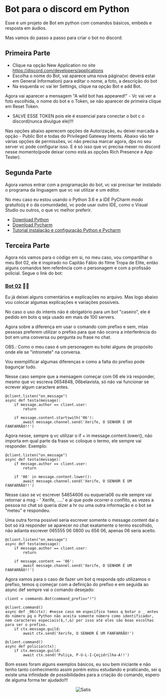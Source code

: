 # Bot para o discord em Python

Esse é um projeto de Bot em python com comandos básicos, embeds e resposta em áudios.

Mas vamos do passo a passo para criar o bot no discord:
## Primeira Parte
* Clique na opção New Application no site https://discord.com/developers/applications
* Escolha o nome do Bot, vai aparece uma nova página(vc deverá estar em General Information) para editar o nome, a foto, a descrição do bot
* Na esquerda vc vai ler Settings, clique na opção Bot e add Bot.

Agora vai aparecer a mensagem "A wild bot has appeared!" - Vc vai ver a foto escolhida, o nome do bot e o Token, se não aparecer de primeira clique em Reset Token.

* SALVE ESSE TOKEN pois ele é essencial para conectar o bot c o discord(nunca divulgue ele)!!!

Nas opções abaixo aperecem opções de Autorização, eu deixei marcada a opção - Public Bot e todas do Privileged Gateway Intents. Abaixo vão ter várias opções de permissões, vc não precisa marcar agora, dps no seu server vc pode configurar isso.
E é só isso que vc precisa mexer no discord nesse momento(pode deixar como está as opções Rich Presence e App Tester).

## Segunda Parte 
Agora vamos entrar com a programação do bot, vc vai precisar ter instalado o programa da linguagem que vc vai utilizar e um editor.

No meu caso eu estou usando o Python 3.6 e a IDE PyCharm modo gratuito(q é o da comunidade), vc pode usar outro IDE, como o Visual Studio ou outros, o que vc melhor preferir.
* [Download Python](https://www.python.org/downloads/) 
* [Download Pycharm](https://www.jetbrains.com/pt-br/pycharm/download/#section=windows)
* [Tutorial instalação e configuração Python e Pycharm](https://www.devmedia.com.br/instalacao-do-python/40643#:~:text=Na%20tela%20inicial%20do%20PyCharm,e%20depois%20em%20%E2%80%9CSettings%E2%80%9D.&text=Na%20nova%20tela%20da%20Figura,os%20nossos%20c%C3%B3digos%20em%20Python.)

## Terceira Parte
Agora nós vamos para o código em si, no meu caso, vou compartilhar o meu Bot 02, ele é inspirado no Capitão Fábio do filme Tropa de Elite, então alguns comandos tem referência com o personagem e com a profissão policial.
Segue o link do bot:

### [Bot 02](https://github.com/IsabelaCardeal/BotDiscord/blob/master/Finalizado.py) :policeman:

Eu já deixei alguns comentários e explicações no arquivo. Mas logo abaixo vou colocar algumas explicações e variações possíveis.

No caso o uso do intents não é obrigatório para um bot "caseiro", ele é pedido em bots q seja usado em mais de 100 servers.

Agora sobre a diferença em usar o comando com prefixo e sem, mtas pessoas preferem utilizar o prefixo para que não ocorra a interferência do bot em uma conversa ou pergunta ou frase no chat.

OBS.: Como o meu caso é um personagem eu botei alguns de propósito onde ele se "intromete" na conversa.

Vou exemplificar algumas diferenças e como a falta do prefixo pode bagunçar tudo.

Nesse caso sempre que a mensagem começar com 06 ele irá responder, mesmo que vc escreva 0654848, 06belavista, só não vai funcionar se ecrever algum caractere antes.
```
@client.listen("on_message")
async def testa(message):
    if message.author == client.user:
        return
        
    if message.content.startswith('06'):
        await message.channel.send('Xerife, O SENHOR É UM FANFARRÃO!!')
```
Agora nesse, sempre q vc utilizar o if + in message.content.lower(), não importa em qual parte da frase vc coloque o termo, ele sempre vai responder. Exemplo:

```
@client.listen("on_message")
async def testa(message):
    if message.author == client.user:
        return
        
    if '06' in message.content.lower():
        await message.channel.send('Xerife, O SENHOR É UM FANFARRÃO!!')
```
Nesse caso se vc escrever 54654606 ou euqueria06 ou ele sempre vai retornar a msg - ' Xerife, .....' e aí que pode ocorrer o conflito, as vezes a pessoa no chat só queria dizer a hr ou uma outra informação e o bot se "meteu" e respondeu.

Uma outra forma possível seria escrever somente o message.content daí o bot só irá responder se aparecer no chat exatamente o termo escolhido, não adianta escrever 065555 06 0800 ou 656 06, apenas 06 seria aceito. 

```
@client.listen("on_message")
async def testa(message):
    if message.author == client.user:
        return
        
    if message.content == '06':
        await message.channel.send('Xerife, O SENHOR É UM FANFARRÃO!!')
```
Agora vamos para o caso de fazer um bot q responda qdo utilizamos o prefixo, temos q começar com a definição do prefixo e em seguida ao async def sempre vai o comando desejado:

```
client = commands.Bot(command_prefix="!")

@client.command()
async def _06(ctx): #nesse caso em específico temos q botar o _ antes do número pq o Python não aceita somente número como identificador, nem caracteres especiais($,!,&) por isso até eles são boas escolhas para ser o prefixo.
    if ctx.message.guild:
        await ctx.send('Xerife, O SENHOR É UM FANFARRÃO!')

@client.command()
async def policia(ctx):
    if ctx.message.guild:
        await ctx.send('Puliça, P-U-L-I-Çeçidrilha-A!!')
```
Bom esses foram alguns exemplos básicos, eu sou bem iniciante e não tenho tanto conhecimento assim porém estou estudando e praticando, sei q existe uma infinidade de possibilidades para a criação do comando, espero de alguma forma ter ajudado!!!

<div align="center">

![Satis](https://user-images.githubusercontent.com/102563782/167547545-c6e99b05-0e61-4096-b7fd-3240ab76b46c.jpg)



